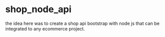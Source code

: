# shop_node_api
the idea here was to create a shop api bootstrap with node js that can be integrated to any ecommerce project.
